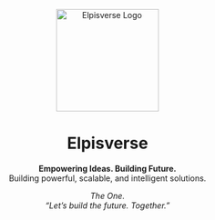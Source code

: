 <p align="center">
  <img src="https://elpisverse.com/wp-content/uploads/2024/01/elpisverse-ev-logo-webp-e1704707834118.webp" alt="Elpisverse Logo" width="180"/>
</p>

<h1 align="center">Elpisverse</h1>

<p align="center">
  <strong>Empowering Ideas. Building Future.</strong><br />
  Building powerful, scalable, and intelligent solutions.
</p>

<p align="center">
  <em>The One.</em> <br />
  <em>“Let’s build the future. Together.”</em>
</p>
